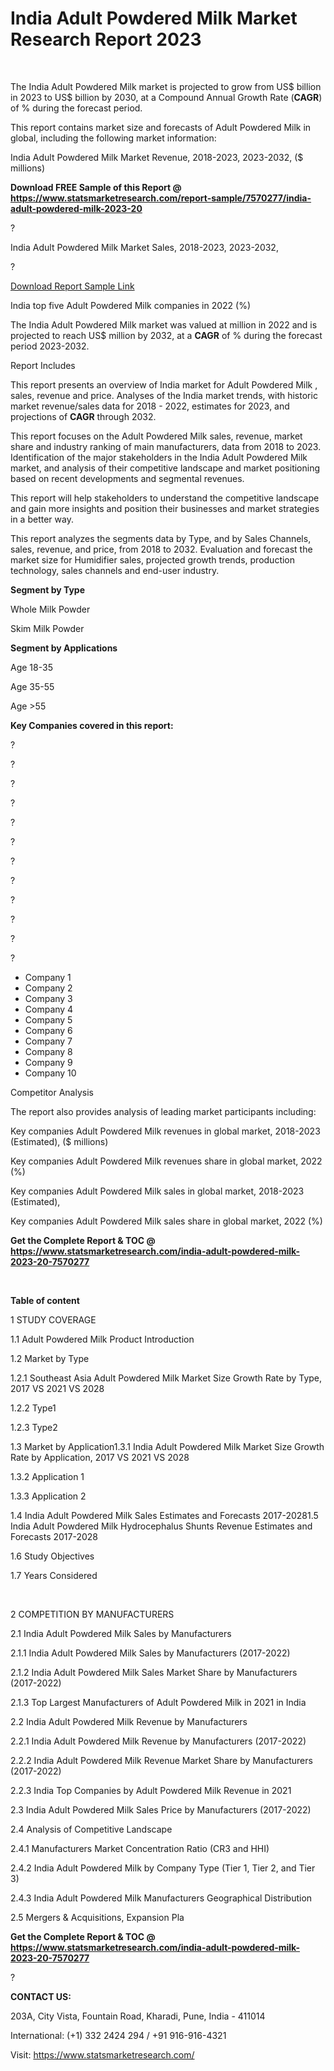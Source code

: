 <h1>India Adult Powdered Milk Market Research Report 2023</h1><br/><p>The India Adult Powdered Milk market is projected to grow from US$ billion in 2023 to US$ billion by 2030, at a Compound Annual Growth Rate (<strong>CAGR</strong>) of % during the forecast period.</p>
 
 
 
 <p>This report contains market size and forecasts of Adult Powdered Milk in global, including the following market information:</p>
 
 
 
 <p>India Adult Powdered Milk Market Revenue, 2018-2023, 2023-2032, ($ millions)</p>
 
 
 
 <div><b>Download FREE Sample of this Report @ <a href="https://www.statsmarketresearch.com/download-free-sample/7570277/india-adult-powdered-milk-2023-20">https://www.statsmarketresearch.com/report-sample/7570277/india-adult-powdered-milk-2023-20</a></b></div>
 
 
 
 <p>? </p>
 
 
 
 <p>India Adult Powdered Milk Market Sales, 2018-2023, 2023-2032,</p>
 
 
 
 <p>? </p>
 
 
 
 <p><a href="https://www.statsmarketresearch.com/download-free-sample/7570277/india-adult-powdered-milk-2023-20">Download Report Sample Link</a></p>
 
 
 
 <p>India top five Adult Powdered Milk companies in 2022 (%)</p>
 
 
 
 <p>The India Adult Powdered Milk market was valued at million in 2022 and is projected to reach US$ million by 2032, at a <strong>CAGR</strong> of % during the forecast period 2023-2032.</p>
 
 
 
 <p>Report Includes</p>
 
 
 
 <p>This report presents an overview of India market for Adult Powdered Milk , sales, revenue and price. Analyses of the India market trends, with historic market revenue/sales data for 2018 - 2022, estimates for 2023, and projections of <strong>CAGR</strong> through 2032.</p>
 
 
 
 <p>This report focuses on the Adult Powdered Milk sales, revenue, market share and industry ranking of main manufacturers, data from 2018 to 2023. Identification of the major stakeholders in the India Adult Powdered Milk market, and analysis of their competitive landscape and market positioning based on recent developments and segmental revenues.</p>
 
 
 
 <p>This report will help stakeholders to understand the competitive landscape and gain more insights and position their businesses and market strategies in a better way.</p>
 
 
 
 <p>This report analyzes the segments data by Type, and by Sales Channels, sales, revenue, and price, from 2018 to 2032. Evaluation and forecast the market size for Humidifier sales, projected growth trends, production technology, sales channels and end-user industry.</p>
 
 
 
 <p><strong>Segment by Type</strong></p>
 
 
 
 <p>Whole Milk Powder</p>
 
 
 
 <p>Skim Milk Powder</p>
 
 
 
 <p><strong>Segment <strong><strong>by Applications</strong></strong></strong></p>
 
 
 
 <p>Age 18-35</p>
 
 
 
 <p>Age 35-55</p>
 
 
 
 <p>Age >55</p>
 
 
 
 <p><strong>Key Companies covered in this report:</strong></p>
 
 
 
 <p>? </p>
 
 
 
 <p>? </p>
 
 
 
 <p>? </p>
 
 
 
 <p>? </p>
 
 
 
 <p>? </p>
 
 
 
 <p>? </p>
 
 
 
 <p>? </p>
 
 
 
 <p>? </p>
 
 
 
 <p>? </p>
 
 
 
 <p>? </p>
 
 
 
 <p>? </p>
 
 
 
 <p>? </p>
 
 
 
 <ul>
 
 <li>Company 1</li>
 
 <li>Company 2</li>
 
 <li>Company 3</li>
 
 <li>Company 4</li>
 
 <li>Company 5</li>
 
 <li>Company 6</li>
 
 <li>Company 7</li>
 
 <li>Company 8</li>
 
 <li>Company 9</li>
 
 <li>Company 10</li>
 
 </ul>
 
 
 
 <p>Competitor Analysis</p>
 
 
 
 <p>The report also provides analysis of leading market participants including:</p>
 
 
 
 <p>Key companies Adult Powdered Milk revenues in global market, 2018-2023 (Estimated), ($ millions)</p>
 
 
 
 <p>Key companies Adult Powdered Milk revenues share in global market, 2022 (%)</p>
 
 
 
 <p>Key companies Adult Powdered Milk sales in global market, 2018-2023 (Estimated),</p>
 
 
 
 <p>Key companies Adult Powdered Milk sales share in global market, 2022 (%)</p>
 
 
 
 <div><b>Get the Complete Report & TOC @ <a href="https://www.statsmarketresearch.com/india-adult-powdered-milk-2023-20-7570277">https://www.statsmarketresearch.com/india-adult-powdered-milk-2023-20-7570277</a></b></div>
 
 
 
 <p><br />
 
 <b>Table of content</b></p>
 
 
 
 <p>1 STUDY COVERAGE<br />
 
 1.1 Adult Powdered Milk Product Introduction<br />
 
 1.2 Market by Type<br />
 
 1.2.1 Southeast Asia Adult Powdered Milk Market Size Growth Rate by Type, 2017 VS 2021 VS 2028<br />
 
 1.2.2 Type1<br />
 
 1.2.3 Type2<br />
 
 1.3 Market by Application1.3.1 India Adult Powdered Milk Market Size Growth Rate by Application, 2017 VS 2021 VS 2028<br />
 
 1.3.2 Application 1<br />
 
 1.3.3 Application 2<br />
 
 1.4 India Adult Powdered Milk Sales Estimates and Forecasts 2017-20281.5 India Adult Powdered Milk Hydrocephalus Shunts Revenue Estimates and Forecasts 2017-2028<br />
 
 1.6 Study Objectives<br />
 
 1.7 Years Considered<br />
 
 <br />
 
 2 COMPETITION BY MANUFACTURERS<br />
 
 2.1 India Adult Powdered Milk Sales by Manufacturers<br />
 
 2.1.1 India Adult Powdered Milk Sales by Manufacturers (2017-2022)<br />
 
 2.1.2 India Adult Powdered Milk Sales Market Share by Manufacturers (2017-2022)<br />
 
 2.1.3 Top Largest Manufacturers of Adult Powdered Milk in 2021 in India<br />
 
 2.2 India Adult Powdered Milk Revenue by Manufacturers<br />
 
 2.2.1 India Adult Powdered Milk Revenue by Manufacturers (2017-2022)<br />
 
 2.2.2 India Adult Powdered Milk Revenue Market Share by Manufacturers (2017-2022)<br />
 
 2.2.3 India Top Companies by Adult Powdered Milk Revenue in 2021<br />
 
 2.3 India Adult Powdered Milk Sales Price by Manufacturers (2017-2022)<br />
 
 2.4 Analysis of Competitive Landscape<br />
 
 2.4.1 Manufacturers Market Concentration Ratio (CR3 and HHI)<br />
 
 2.4.2 India Adult Powdered Milk by Company Type (Tier 1, Tier 2, and Tier 3)<br />
 
 2.4.3 India Adult Powdered Milk Manufacturers Geographical Distribution<br />
 
 2.5 Mergers & Acquisitions, Expansion Pla</p>
 
 
 
 <div><b>Get the Complete Report & TOC @ <a href="https://www.statsmarketresearch.com/india-adult-powdered-milk-2023-20-7570277">https://www.statsmarketresearch.com/india-adult-powdered-milk-2023-20-7570277</a></b></div>
 
 
 
 <p>? </p>
 
 
 
 <p><b>CONTACT US:</b><br />
 
 203A, City Vista, Fountain Road, Kharadi, Pune, India - 411014<br />
 
 International: (+1) 332 2424 294 / +91 916-916-4321<br />
 
 Visit: <a href="https://www.statsmarketresearch.com/">https://www.statsmarketresearch.com/</a></p>
